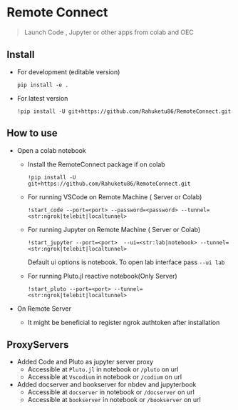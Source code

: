 # Remote Connect
> Launch Code , Jupyter or other apps from colab and OEC


## Install

- For development (editable version)
  
  ```pip install -e .```
  
- For latest version 

   ```!pip install -U git+https://github.com/Rahuketu86/RemoteConnect.git```

## How to use

- Open a colab notebook
    - Install the RemoteConnect package if on colab

      ```!pip install -U git+https://github.com/Rahuketu86/RemoteConnect.git```

    - For running VSCode on Remote Machine ( Server or Colab)

      ```!start_code --port=<port> --password=<password> --tunnel=<str:ngrok|telebit|localtunnel>```

    - For running Jupyter on Remote Machine ( Server or Colab)

      ```!start_jupyter --port=<port>  --ui=<str:lab|notebook> --tunnel=<str:ngrok|telebit|localtunnel>```
      
      Default ui options is notebook. To open lab interface pass `--ui lab`

    - For running Pluto.jl reactive notebook(Only Server)

      ```!start_pluto --port=<port> --tunnel=<str:ngrok|telebit|localtunnel>```
  
- On Remote Server
    - It might be beneficial to register ngrok authtoken <token> after installation 

##  ProxyServers

- Added Code and Pluto as jupyter server proxy
    - Accessible at `Pluto.jl` in notebook or `/pluto` on url
    - Accessible at `Vscodium` in notebook or `/codium` on url
- Added docserver and bookserver for nbdev and jupyterbook
    - Accessible at `docserver` in notebook or `/docserver` on url
    - Accessible at `bookserver` in notebook or `/bookserver` on url
